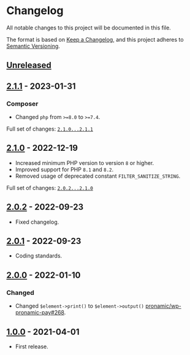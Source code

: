 [2.0.2]: https://github.com/pronamic/wp-html/compare/2.0.1...2.0.2
# Changelog
All notable changes to this project will be documented in this file.

The format is based on [Keep a Changelog](https://keepachangelog.com/en/1.0.0/),
and this project adheres to [Semantic Versioning](https://semver.org/spec/v2.0.0.html).

## [Unreleased]

## [2.1.1] - 2023-01-31
### Composer

- Changed `php` from `>=8.0` to `>=7.4`.

Full set of changes: [`2.1.0...2.1.1`][2.1.1]

[2.1.1]: https://github.com/pronamic/wp-html/compare/v2.1.0...v2.1.1

## [2.1.0] - 2022-12-19
- Increased minimum PHP version to version `8` or higher.
- Improved support for PHP `8.1` and `8.2`.
- Removed usage of deprecated constant `FILTER_SANITIZE_STRING`.

Full set of changes: [`2.0.2...2.1.0`][2.1.0]

[2.1.0]: https://github.com/pronamic/wp-html/compare/2.0.2...2.1.0

## [2.0.2] - 2022-09-23
- Fixed changelog.

## [2.0.1] - 2022-09-23
- Coding standards.

## [2.0.0] - 2022-01-10
### Changed
- Changed `$element->print()` to `$element->output()` [pronamic/wp-pronamic-pay#268](https://github.com/pronamic/wp-pronamic-pay/issues/268).

## [1.0.0] - 2021-04-01
- First release.

[Unreleased]: https://github.com/pronamic/wp-html/compare/2.0.2...HEAD
[2.0.1]: https://github.com/pronamic/wp-html/compare/2.0.0...2.0.1
[2.0.0]: https://github.com/pronamic/wp-html/compare/1.0.0...2.0.0
[1.0.0]: https://github.com/pronamic/wp-html/releases/tag/1.0.0
